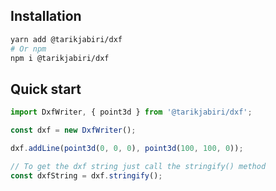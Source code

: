 ## Installation

```bash
yarn add @tarikjabiri/dxf
# Or npm
npm i @tarikjabiri/dxf
```

## Quick start

```javascript
import DxfWriter, { point3d } from '@tarikjabiri/dxf';

const dxf = new DxfWriter();

dxf.addLine(point3d(0, 0, 0), point3d(100, 100, 0));

// To get the dxf string just call the stringify() method
const dxfString = dxf.stringify();
```
